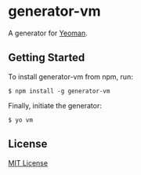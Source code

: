 # generator-vm

A generator for [Yeoman](http://yeoman.io).


## Getting Started

To install generator-vm from npm, run:

```
$ npm install -g generator-vm
```

Finally, initiate the generator:

```
$ yo vm
```

## License

[MIT License](http://en.wikipedia.org/wiki/MIT_License)
